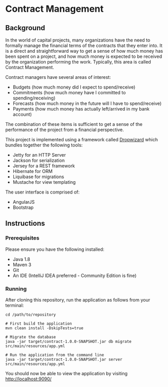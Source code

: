 # Contract Management

## Background

In the world of capital projects, many organizations have the need to formally manage the financial terms of the contracts that they enter into. It is a direct and straightforward way to get a sense of how much money has been spent on a project, and how much money is expected to be received by the organization performing the work. Typically, this area is called Contract Management.

Contract managers have several areas of interest:
  - Budgets (how much money did I expect to spend/receive)
  - Commitments (how much money have I committed to spending/receiving)
  - Forecasts (how much money in the future will I have to spend/receive)
  - Payments (how much money has actually left/arrived in my bank account)

The combination of these items is sufficient to get a sense of the performance of the project from a financial perspective.

This project is implemented using a framework called [Dropwizard](http://www.dropwizard.io/0.9.2/docs/) which bundles together the following tools:
  - Jetty for an HTTP Server
  - Jackson for serialization
  - Jersey for a REST framework
  - Hibernate for ORM
  - Liquibase for migrations
  - Mustache for view templating

The user interface is comprised of:
  - AngularJS
  - Bootstrap

## Instructions

### Prerequisites

Please ensure you have the following installed:

  - Java 1.8
  - Maven 3
  - Git
  - An IDE (IntelliJ IDEA preferred - Community Edition is fine)

### Running

After cloning this repository, run the application as follows from your terminal:

```
cd /path/to/repository

# First build the application
mvn clean install -DskipTests=true

# Migrate the database
java -jar target/contract-1.0.0-SNAPSHOT.jar db migrate src/main/resources/app.yml

# Run the application from the command line
java -jar target/contract-1.0.0-SNAPSHOT.jar server src/main/resources/app.yml
```

You should now be able to view the application by visiting [http://localhost:9090/](http://localhost:9090/)
